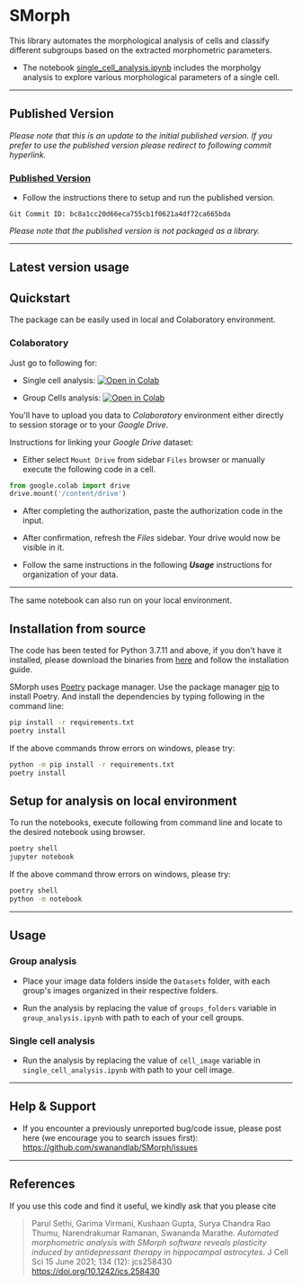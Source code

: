 # SMorph

This library automates the morphological analysis of cells and classify
different subgroups based on the extracted morphometric parameters.

- The notebook [single_cell_analysis.ipynb](./single_cell_analysis_mg.ipynb)
includes the morpholgy analysis to explore various morphological parameters of a
single cell.
---

## Published Version

*Please note that this is an update to the initial published version. If you*
*prefer to use the published version please redirect to following commit*
*hyperlink.*

### [Published Version](https://github.com/swanandlab/SMorph/tree/bc8a1cc20d66eca755cb1f0621a4df72ca665bda)

- Follow the instructions there to setup and run the published version.

`Git Commit ID: bc8a1cc20d66eca755cb1f0621a4df72ca665bda`

*Please note that the published version is not packaged as a library.*

---

## Latest version usage

## Quickstart

The package can be easily used in local and Colaboratory environment.

### Colaboratory

Just go to following for:

- Single cell analysis: [![Open in Colab](https://colab.research.google.com/assets/colab-badge.svg)](https://colab.research.google.com/github/swanandlab/SMorph/blob/main/single_cell_analysis.ipynb)

- Group Cells analysis: [![Open in Colab](https://colab.research.google.com/assets/colab-badge.svg)](https://colab.research.google.com/github/swanandlab/SMorph/blob/main/group_analysis.ipynb)

You'll have to upload you data to *Colaboratory* environment either directly to
session storage or to your *Google Drive*.

Instructions for linking your *Google Drive* dataset:

- Either select `Mount Drive` from sidebar `Files` browser or manually execute
the following code in a cell.

```python
from google.colab import drive
drive.mount('/content/drive')
```

- After completing the authorization, paste the authorization code in the input.

- After confirmation, refresh the *Files* sidebar. Your drive would now be
visible in it.

- Follow the same instructions in the following ***Usage*** instructions for
organization of your data.

---

The same notebook can also run on your local environment.

## Installation from source

The code has been tested for Python 3.7.11 and above, if you don't have it
installed, please download the binaries from
[here](https://www.python.org/downloads/) and
follow the installation guide.

SMorph uses [Poetry](https://python-poetry.org) package manager.
Use the package manager [pip](https://pip.pypa.io/en/stable/) to install Poetry.
And install the dependencies by typing following in the command line:

```sh
pip install -r requirements.txt
poetry install
```

If the above commands throw errors on windows, please try:

```sh
python -m pip install -r requirements.txt
poetry install
```

## Setup for analysis on local environment

To run the notebooks, execute following from command line and locate to the
desired notebook using browser.

```sh
poetry shell
jupyter notebook
```

If the above command throw errors on windows, please try:

```sh
poetry shell
python -m notebook
```

---

## Usage

### Group analysis

- Place your image data folders inside the `Datasets` folder, with each group's
images organized in their respective folders.

- Run the analysis by replacing the value of `groups_folders` variable in
`group_analysis.ipynb` with path to each of your cell groups.

### Single cell analysis

- Run the analysis by replacing the value of `cell_image` variable in
`single_cell_analysis.ipynb` with path to your cell image.

---

## Help & Support

- If you encounter a previously unreported bug/code issue, please post here
(we encourage you to search issues first):
https://github.com/swanandlab/SMorph/issues

---

## References

If you use this code and find it useful, we kindly ask that you please cite
> Parul Sethi, Garima Virmani, Kushaan Gupta, Surya Chandra Rao
> Thumu, Narendrakumar Ramanan, Swananda Marathe.
> *Automated morphometric analysis with SMorph software reveals plasticity*
> *induced by antidepressant therapy in hippocampal astrocytes*. J Cell Sci 15 June 2021; 134 (12): jcs258430
> https://doi.org/10.1242/jcs.258430
